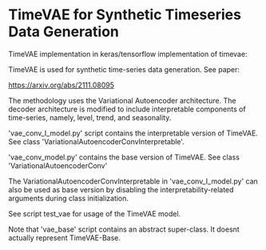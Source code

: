 # TimeVAE for Synthetic Timeseries Data Generation
TimeVAE implementation in keras/tensorflow implementation of timevae: 

TimeVAE is used for synthetic time-series data generation. See paper:

https://arxiv.org/abs/2111.08095

The methodology uses the Variational Autoencoder architecture. The decoder architecture is modified to include interpretable components of time-series, namely, level, trend, and seasonality. 

'vae_conv_I_model.py' script contains the interpretable version of TimeVAE. See class 'VariationalAutoencoderConvInterpretable'. 

'vae_conv_model.py' contains the base version of TimeVAE. See class 'VariationalAutoencoderConv'

The VariationalAutoencoderConvInterpretable in 'vae_conv_I_model.py' can also be used as base version by disabling the interpretability-related arguments during class initialization. 

See script test_vae for usage of the TimeVAE model. 

Note that 'vae_base' script contains an abstract super-class.  It doesnt actually represent TimeVAE-Base. 
